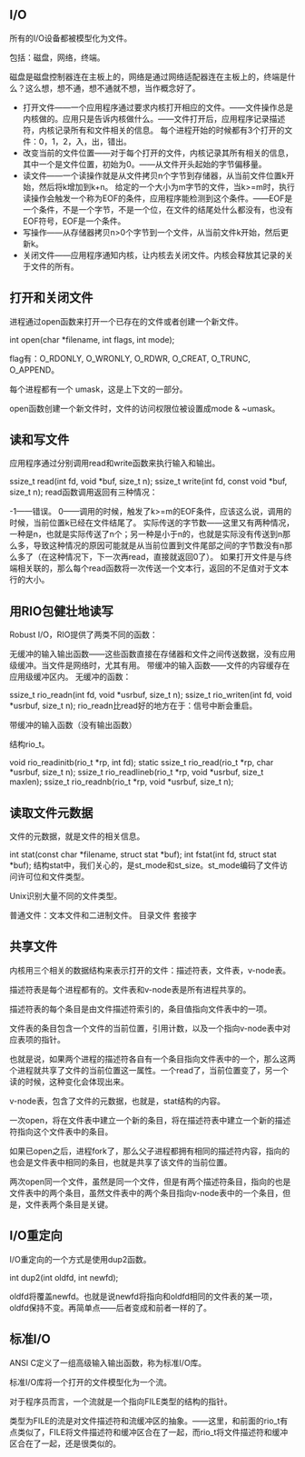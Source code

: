 ## I/O

所有的I/O设备都被模型化为文件。

包括：磁盘，网络，终端。

磁盘是磁盘控制器连在主板上的，网络是通过网络适配器连在主板上的，终端是什么？这么想，想不通，想不通就不想，当作概念好了。

* 打开文件——一个应用程序通过要求内核打开相应的文件。——文件操作总是内核做的。应用只是告诉内核做什么。——文件打开后，应用程序记录描述符，内核记录所有和文件相关的信息。
每个进程开始的时候都有3个打开的文件：0，1，2，入，出，错出。
* 改变当前的文件位置——对于每个打开的文件，内核记录其所有相关的信息，其中一个是文件位置，初始为0。——从文件开头起始的字节偏移量。
* 读文件——一个读操作就是从文件拷贝n个字节到存储器，从当前文件位置k开始，然后将k增加到k+n。
给定的一个大小为m字节的文件，当k>=m时，执行读操作会触发一个称为EOF的条件，应用程序能检测到这个条件。——EOF是一个条件，不是一个字节，不是一个位，在文件的结尾处什么都没有，也没有EOF符号，EOF是一个条件。
* 写操作——从存储器拷贝n>0个字节到一个文件，从当前文件k开始，然后更新k。
* 关闭文件——应用程序通知内核，让内核去关闭文件。内核会释放其记录的关于文件的所有。

##  打开和关闭文件

进程通过open函数来打开一个已存在的文件或者创建一个新文件。

int open(char *filename, int flags, int mode);

flag有：O_RDONLY, O_WRONLY, O_RDWR, O_CREAT, O_TRUNC, O_APPEND。

每个进程都有一个 umask，这是上下文的一部分。

open函数创建一个新文件时，文件的访问权限位被设置成mode & ~umask。

## 读和写文件

应用程序通过分别调用read和write函数来执行输入和输出。

ssize_t read(int fd, void *buf, size_t n);
ssize_t write(int fd, const void *buf, size_t n);
read函数调用返回有三种情况：

-1——错误。
0——调用的时候，触发了k>=m的EOF条件，应该这么说，调用的时候，当前位置k已经在文件结尾了。
实际传送的字节数——这里又有两种情况，一种是n，也就是实际传送了n个；另一种是小于n的，也就是实际没有传送到n那么多，导致这种情况的原因可能就是从当前位置到文件尾部之间的字节数没有n那么多了（在这种情况下，下一次再read，直接就返回0了）。
如果打开文件是与终端相关联的，那么每个read函数将一次传送一个文本行，返回的不足值对于文本行的大小。

## 用RIO包健壮地读写

Robust I/O，RIO提供了两类不同的函数：

无缓冲的输入输出函数——这些函数直接在存储器和文件之间传送数据，没有应用级缓冲。当文件是网络时，尤其有用。
带缓冲的输入函数——文件的内容缓存在应用级缓冲区内。
无缓冲的函数：

ssize_t rio_readn(int fd, void  *usrbuf, size_t n);
ssize_t rio_writen(int fd, void *usrbuf, size_t n);
rio_readn比read好的地方在于：信号中断会重启。

带缓冲的输入函数（没有输出函数）

结构rio_t。

void rio_readinitb(rio_t *rp, int fd);
static ssize_t rio_read(rio_t *rp, char *usrbuf, size_t n);
ssize_t rio_readlineb(rio_t *rp, void *usrbuf, size_t maxlen);
ssize_t rio_readnb(rio_t *rp, void *usrbuf, size_t n);

## 读取文件元数据

文件的元数据，就是文件的相关信息。

int stat(const char *filename, struct stat *buf);
int fstat(int fd, struct stat *buf);
结构stat中，我们关心的，是st_mode和st_size。st_mode编码了文件访问许可位和文件类型。

Unix识别大量不同的文件类型。

普通文件：文本文件和二进制文件。
目录文件
套接字

## 共享文件

内核用三个相关的数据结构来表示打开的文件：描述符表，文件表，v-node表。

描述符表是每个进程都有的。文件表和v-node表是所有进程共享的。

描述符表的每个条目是由文件描述符索引的，条目值指向文件表中的一项。

文件表的条目包含一个文件的当前位置，引用计数，以及一个指向v-node表中对应表项的指针。

也就是说，如果两个进程的描述符各自有一个条目指向文件表中的一个，那么这两个进程就共享了文件的当前位置这一属性。一个read了，当前位置变了，另一个读的时候，这种变化会体现出来。

v-node表，包含了文件的元数据，也就是，stat结构的内容。

一次open，将在文件表中建立一个新的条目，将在描述符表中建立一个新的描述符指向这个文件表中的条目。

如果已open之后，进程fork了，那么父子进程都拥有相同的描述符内容，指向的也会是文件表中相同的条目，也就是共享了该文件的当前位置。

两次open同一个文件，虽然是同一个文件，但是有两个描述符条目，指向的也是文件表中的两个条目，虽然文件表中的两个条目指向v-node表中的一个条目，但是，文件表两个条目是关键。

## I/O重定向

I/O重定向的一个方式是使用dup2函数。

int dup2(int oldfd, int newfd);

oldfd将覆盖newfd。也就是说newfd将指向和oldfd相同的文件表的某一项，oldfd保持不变。再简单点——后者变成和前者一样的了。

## 标准I/O

ANSI C定义了一组高级输入输出函数，称为标准I/O库。

标准I/O库将一个打开的文件模型化为一个流。

对于程序员而言，一个流就是一个指向FILE类型的结构的指针。

类型为FILE的流是对文件描述符和流缓冲区的抽象。——这里，和前面的rio_t有点类似了，FILE将文件描述符和缓冲区合在了一起，而rio_t将文件描述符和缓冲区合在了一起，还是很类似的。